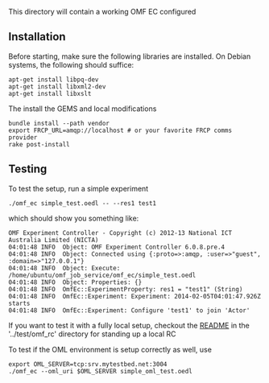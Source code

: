 
This directory will contain a working OMF EC configured

Installation
------------

Before starting, make sure the following libraries are installed. On Debian systems, the following should suffice:

    apt-get install libpq-dev
    apt-get install libxml2-dev
    apt-get install libxslt

The install the GEMS and local modifications

    bundle install --path vendor
    export FRCP_URL=amqp://localhost # or your favorite FRCP comms provider
    rake post-install

Testing
-------

To test the setup, run a simple experiment

    ./omf_ec simple_test.oedl -- --res1 test1

which should show you something like:

    OMF Experiment Controller - Copyright (c) 2012-13 National ICT Australia Limited (NICTA)
    04:01:48 INFO  Object: OMF Experiment Controller 6.0.8.pre.4
    04:01:48 INFO  Object: Connected using {:proto=>:amqp, :user=>"guest", :domain=>"127.0.0.1"}
    04:01:48 INFO  Object: Execute: /home/ubuntu/omf_job_service/omf_ec/simple_test.oedl
    04:01:48 INFO  Object: Properties: {}
    04:01:48 INFO  OmfEc::ExperimentProperty: res1 = "test1" (String)
    04:01:48 INFO  OmfEc::Experiment: Experiment: 2014-02-05T04:01:47.926Z starts
    04:01:48 INFO  OmfEc::Experiment: Configure 'test1' to join 'Actor'

If you want to test it with a fully local setup, checkout the [README](../test/omf_rc/README.md)
in the '../test/omf_rc' directory for standing up a local RC

To test if the OML environment is setup correctly as well, use

    export OML_SERVER=tcp:srv.mytestbed.net:3004
    ./omf_ec --oml_uri $OML_SERVER simple_oml_test.oedl
